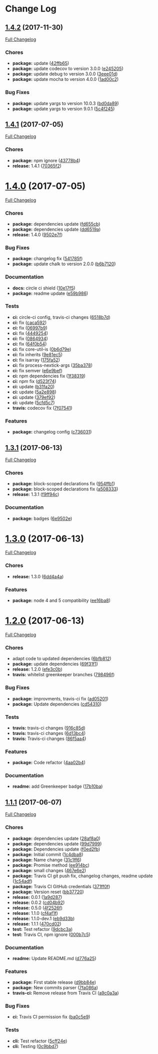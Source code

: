 # Change Log

<a name="1.4.2"></a>
## [1.4.2](https://github.com/design4pro/release-me/tree/v1.4.2) (2017-11-30)

[Full Changelog](https://github.com/design4pro/release-me/compare/v1.4.1...v1.4.2)


### Chores

* **package:** update ([42ffb65](https://github.com/design4pro/release-me/commit/42ffb65))<br>
* **package:** update codecov to version 3.0.0 ([e245205](https://github.com/design4pro/release-me/commit/e245205))<br>
* **package:** update debug to version 3.0.0 ([3eee01d](https://github.com/design4pro/release-me/commit/3eee01d))<br>
* **package:** update mocha to version 4.0.0 ([1ad00c2](https://github.com/design4pro/release-me/commit/1ad00c2))<br>


### Bug Fixes

* **package:** update yargs to version 10.0.3 ([bd0da89](https://github.com/design4pro/release-me/commit/bd0da89))<br>
* **package:** update yargs to version 9.0.1 ([5c4f245](https://github.com/design4pro/release-me/commit/5c4f245))<br>


<a name="1.4.1"></a>
## [1.4.1](https://github.com/design4pro/release-me/tree/v1.4.1) (2017-07-05)

[Full Changelog](https://github.com/design4pro/release-me/compare/v1.4.0...v1.4.1)


### Chores

* **package:** npm ignore ([43778b4](https://github.com/design4pro/release-me/commit/43778b4))<br>
* **release:** 1.4.1 ([70365f2](https://github.com/design4pro/release-me/commit/70365f2))<br>


<a name="1.4.0"></a>
# [1.4.0](https://github.com/design4pro/release-me/tree/v1.4.0) (2017-07-05)

[Full Changelog](https://github.com/design4pro/release-me/compare/v1.3.1...v1.4.0)


### Chores

* **package:** dependencies update ([fd655cb](https://github.com/design4pro/release-me/commit/fd655cb))<br>
* **package:** dependencies update ([dd6519a](https://github.com/design4pro/release-me/commit/dd6519a))<br>
* **release:** 1.4.0 ([9502e7f](https://github.com/design4pro/release-me/commit/9502e7f))<br>


### Bug Fixes

* **package:** changelog fix ([541785f](https://github.com/design4pro/release-me/commit/541785f))<br>
* **package:** update chalk to version 2.0.0 ([b6b7120](https://github.com/design4pro/release-me/commit/b6b7120))<br>


### Documentation

* **docs:** circle ci shield ([10e17f5](https://github.com/design4pro/release-me/commit/10e17f5))<br>
* **package:** readme update ([e59b986](https://github.com/design4pro/release-me/commit/e59b986))<br>


### Tests

* **ci:** circle-ci config, travis-ci changes ([6518b7d](https://github.com/design4pro/release-me/commit/6518b7d))<br>
* **ci:** fix ([caca592](https://github.com/design4pro/release-me/commit/caca592))<br>
* **ci:** fix ([06997b9](https://github.com/design4pro/release-me/commit/06997b9))<br>
* **ci:** fix ([4449254](https://github.com/design4pro/release-me/commit/4449254))<br>
* **ci:** fix ([0864934](https://github.com/design4pro/release-me/commit/0864934))<br>
* **ci:** fix ([64f0b54](https://github.com/design4pro/release-me/commit/64f0b54))<br>
* **ci:** fix core-util-is ([0b6d79e](https://github.com/design4pro/release-me/commit/0b6d79e))<br>
* **ci:** fix inherits ([9e81ec5](https://github.com/design4pro/release-me/commit/9e81ec5))<br>
* **ci:** fix isarray ([175fa52](https://github.com/design4pro/release-me/commit/175fa52))<br>
* **ci:** fix process-nextick-args ([35ba378](https://github.com/design4pro/release-me/commit/35ba378))<br>
* **ci:** fix semver ([e6e9bef](https://github.com/design4pro/release-me/commit/e6e9bef))<br>
* **ci:** npm dependencies fix ([1f38319](https://github.com/design4pro/release-me/commit/1f38319))<br>
* **ci:** npm fix ([d523f74](https://github.com/design4pro/release-me/commit/d523f74))<br>
* **ci:** update ([b31fa20](https://github.com/design4pro/release-me/commit/b31fa20))<br>
* **ci:** update ([5a2e898](https://github.com/design4pro/release-me/commit/5a2e898))<br>
* **ci:** update ([379ef92](https://github.com/design4pro/release-me/commit/379ef92))<br>
* **ci:** update ([5cfd5c7](https://github.com/design4pro/release-me/commit/5cfd5c7))<br>
* **travis:** codecov fix ([7f07541](https://github.com/design4pro/release-me/commit/7f07541))<br>


### Features

* **package:** changelog config ([c736031](https://github.com/design4pro/release-me/commit/c736031))<br>


<a name="1.3.1"></a>
## [1.3.1](https://github.com/design4pro/release-me/tree/v1.3.1) (2017-06-13)

[Full Changelog](https://github.com/design4pro/release-me/compare/v1.3.0...v1.3.1)


### Chores

* **package:** block-scoped declarations fix ([954ffb1](https://github.com/design4pro/release-me/commit/954ffb1))<br>
* **package:** block-scoped declarations fix ([a508333](https://github.com/design4pro/release-me/commit/a508333))<br>
* **release:** 1.3.1 ([f9ff94c](https://github.com/design4pro/release-me/commit/f9ff94c))<br>


### Documentation

* **package:** badges ([6e9502e](https://github.com/design4pro/release-me/commit/6e9502e))<br>


<a name="1.3.0"></a>
# [1.3.0](https://github.com/design4pro/release-me/tree/v1.3.0) (2017-06-13)

[Full Changelog](https://github.com/design4pro/release-me/compare/v1.2.0...v1.3.0)


### Chores

* **release:** 1.3.0 ([6dd4a4a](https://github.com/design4pro/release-me/commit/6dd4a4a))<br>


### Features

* **package:** node 4 and 5 compatibility ([ee16ba8](https://github.com/design4pro/release-me/commit/ee16ba8))<br>


<a name="1.2.0"></a>
# [1.2.0](https://github.com/design4pro/release-me/tree/v1.2.0) (2017-06-13)

[Full Changelog](https://github.com/design4pro/release-me/compare/v1.1.1...v1.2.0)


### Chores

* adapt code to updated dependencies ([6bfb812](https://github.com/design4pro/release-me/commit/6bfb812))<br>
* **package:** update dependencies ([69f31f1](https://github.com/design4pro/release-me/commit/69f31f1))<br>
* **release:** 1.2.0 ([efe3c0b](https://github.com/design4pro/release-me/commit/efe3c0b))<br>
* **travis:** whitelist greenkeeper branches ([798496f](https://github.com/design4pro/release-me/commit/798496f))<br>


### Bug Fixes

* **package:** improvments, travis-ci fix ([ad05201](https://github.com/design4pro/release-me/commit/ad05201))<br>
* **package:** Update dependencies ([cd54310](https://github.com/design4pro/release-me/commit/cd54310))<br>


### Tests

* **travis:** travis-ci changes ([916c85d](https://github.com/design4pro/release-me/commit/916c85d))<br>
* **travis:** travis-ci changes ([6d13bc4](https://github.com/design4pro/release-me/commit/6d13bc4))<br>
* **travis:** Travis-ci changes ([86f5aa4](https://github.com/design4pro/release-me/commit/86f5aa4))<br>


### Features

* **package:** Code refactor ([4aa02b4](https://github.com/design4pro/release-me/commit/4aa02b4))<br>


### Documentation

* **readme:** add Greenkeeper badge ([17b10ba](https://github.com/design4pro/release-me/commit/17b10ba))<br>


<a name="1.1.1"></a>
## [1.1.1](https://github.com/design4pro/release-me/tree/v1.1.1) (2017-06-07)

[Full Changelog](https://github.com/design4pro/release-me/compare/1c4dba8...v1.1.1)


### Chores

* **package:** dependencies update ([28af8a0](https://github.com/design4pro/release-me/commit/28af8a0))<br>
* **package:** dependencies update ([99d7999](https://github.com/design4pro/release-me/commit/99d7999))<br>
* **package:** Dependencies update ([f0ed2fb](https://github.com/design4pro/release-me/commit/f0ed2fb))<br>
* **package:** Initial commit ([1c4dba8](https://github.com/design4pro/release-me/commit/1c4dba8))<br>
* **package:** Name change ([31c1ff6](https://github.com/design4pro/release-me/commit/31c1ff6))<br>
* **package:** Promise method ([ee914bc](https://github.com/design4pro/release-me/commit/ee914bc))<br>
* **package:** small changes ([467e6e2](https://github.com/design4pro/release-me/commit/467e6e2))<br>
* **package:** Travis CI git push fix, changelog changes, readme update ([1c54adf](https://github.com/design4pro/release-me/commit/1c54adf))<br>
* **package:** Travis CI GitHub credentials ([371ff0f](https://github.com/design4pro/release-me/commit/371ff0f))<br>
* **package:** Version reset ([bb37720](https://github.com/design4pro/release-me/commit/bb37720))<br>
* **release:** 0.0.1 ([1a9d287](https://github.com/design4pro/release-me/commit/1a9d287))<br>
* **release:** 0.0.2 ([cd04b92](https://github.com/design4pro/release-me/commit/cd04b92))<br>
* **release:** 0.5.0 ([4f2526f](https://github.com/design4pro/release-me/commit/4f2526f))<br>
* **release:** 1.1.0 ([cf4af1f](https://github.com/design4pro/release-me/commit/cf4af1f))<br>
* **release:** 1.1.0-dev.1 ([eb9d33b](https://github.com/design4pro/release-me/commit/eb9d33b))<br>
* **release:** 1.1.1 ([470cd02](https://github.com/design4pro/release-me/commit/470cd02))<br>
* **test:** Test refactor ([9dcbc3a](https://github.com/design4pro/release-me/commit/9dcbc3a))<br>
* **test:** Travis CI, npm ignore ([000b7c5](https://github.com/design4pro/release-me/commit/000b7c5))<br>


### Documentation

* **readme:** Update README.md ([d776a25](https://github.com/design4pro/release-me/commit/d776a25))<br>


### Features

* **package:** First stable release ([d9bb84e](https://github.com/design4pro/release-me/commit/d9bb84e))<br>
* **package:** New commits parser ([7fa086a](https://github.com/design4pro/release-me/commit/7fa086a))<br>
* **travis-ci:** Remove release from Travis CI ([a9c0a3a](https://github.com/design4pro/release-me/commit/a9c0a3a))<br>


### Bug Fixes

* **ci:** Travis CI permission fix ([ba0c5e9](https://github.com/design4pro/release-me/commit/ba0c5e9))<br>


### Tests

* **cli:** Test refactor ([5cff24e](https://github.com/design4pro/release-me/commit/5cff24e))<br>
* **cli:** Testing ([0c9bbd7](https://github.com/design4pro/release-me/commit/0c9bbd7))<br>
